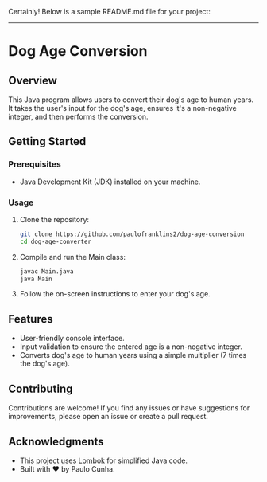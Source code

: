 Certainly! Below is a sample README.md file for your project:

---

# Dog Age Conversion

## Overview

This Java program allows users to convert their dog's age to human years. It takes the user's input for the dog's age, ensures it's a non-negative integer, and then performs the conversion.

## Getting Started

### Prerequisites

- Java Development Kit (JDK) installed on your machine.

### Usage

1. Clone the repository:

    ```bash
    git clone https://github.com/paulofranklins2/dog-age-conversion
    cd dog-age-converter
    ```

2. Compile and run the Main class:

    ```bash
    javac Main.java
    java Main
    ```

3. Follow the on-screen instructions to enter your dog's age.

## Features

- User-friendly console interface.
- Input validation to ensure the entered age is a non-negative integer.
- Converts dog's age to human years using a simple multiplier (7 times the dog's age).

## Contributing

Contributions are welcome! If you find any issues or have suggestions for improvements, please open an issue or create a pull request.

## Acknowledgments

- This project uses [Lombok](https://projectlombok.org/) for simplified Java code.
- Built with ❤️ by Paulo Cunha.
